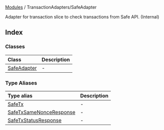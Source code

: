 [Modules](../../README.md) / TransactionAdapters/SafeAdapter

Adapter for transaction slice to check transactions from Safe API. (Internal)

## Index

### Classes

| Class | Description |
| :------ | :------ |
| [SafeAdapter](classes/SafeAdapter.md) | - |

### Type Aliases

| Type alias | Description |
| :------ | :------ |
| [SafeTx](type-aliases/SafeTx.md) | - |
| [SafeTxSameNonceResponse](type-aliases/SafeTxSameNonceResponse.md) | - |
| [SafeTxStatusResponse](type-aliases/SafeTxStatusResponse.md) | - |
